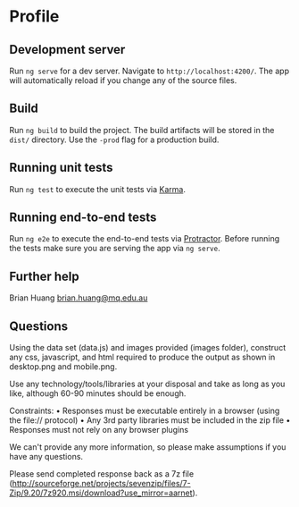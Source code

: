 # Profile


## Development server

Run `ng serve` for a dev server. Navigate to `http://localhost:4200/`. The app will automatically reload if you change any of the source files.

## Build

Run `ng build` to build the project. The build artifacts will be stored in the `dist/` directory. Use the `-prod` flag for a production build.

## Running unit tests

Run `ng test` to execute the unit tests via [Karma](https://karma-runner.github.io).

## Running end-to-end tests

Run `ng e2e` to execute the end-to-end tests via [Protractor](http://www.protractortest.org/).
Before running the tests make sure you are serving the app via `ng serve`.

## Further help

Brian Huang <brian.huang@mq.edu.au>

## Questions

Using the data set (data.js) and images provided (images folder), construct any css, javascript, and html required to produce the output as shown in desktop.png and mobile.png.

Use any technology/tools/libraries at your disposal and take as long as you like, although 60-90 minutes should be enough.

Constraints:
•	Responses must be executable entirely in a browser (using the file:// protocol)
•	Any 3rd party libraries must be included in the zip file
•	Responses must not rely on any browser plugins

We can't provide any more information, so please make assumptions if you have any questions.

Please send completed response back as a 7z file (http://sourceforge.net/projects/sevenzip/files/7-Zip/9.20/7z920.msi/download?use_mirror=aarnet).
